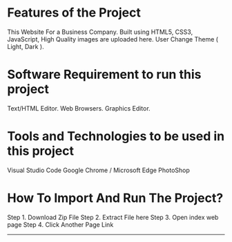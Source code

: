 # Features of the Project

This Website For a Business Company. 
Built using HTML5, CSS3, JavaScript, High Quality images are uploaded here.
User Change Theme ( Light, Dark ).


# Software Requirement to run this project

Text/HTML Editor.
Web Browsers.
Graphics Editor.


# Tools and Technologies to be used in this project

Visual Studio Code
Google Chrome / Microsoft Edge
PhotoShop


# How To Import And Run The Project?

Step 1. Download Zip File
Step 2. Extract File here
Step 3. Open index web page
Step 4. Click Another Page Link

----------------------------------------------------------------------------
